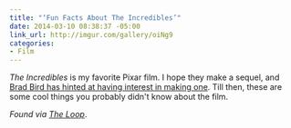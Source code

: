 ```yaml
---
title: "‘Fun Facts About The Incredibles’"
date: 2014-03-10 08:38:37 -05:00
link_url: http://imgur.com/gallery/oiNg9
categories:
- Film
---
```


*The Incredibles* is my favorite Pixar film. I hope they make a sequel, and [Brad Bird has hinted at having interest in making one](http://www.hollywoodreporter.com/heat-vision/brad-bird-incredibles-sequel-i-523427). Till then, these are some cool things you probably didn't know about the film.

*Found via [The Loop](http://www.loopinsight.com/2014/03/08/if-you-liked-the-incredibles-even-a-tiny-little-bit/)*.
